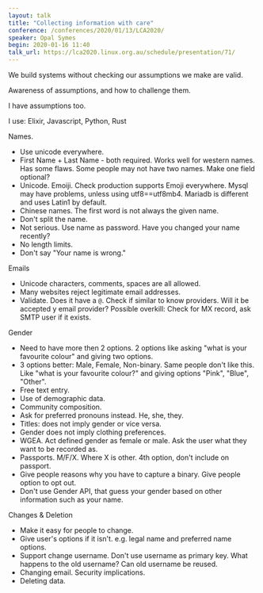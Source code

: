 ```yaml
---
layout: talk
title: "Collecting information with care"
conference: /conferences/2020/01/13/LCA2020/
speaker: Opal Symes
begin: 2020-01-16 11:40
talk_url: https://lca2020.linux.org.au/schedule/presentation/71/
---
```

We build systems without checking our assumptions we make are valid.

Awareness of assumptions, and how to challenge them.

I have assumptions too.

I use: Elixir, Javascript, Python, Rust

Names.

* Use unicode everywhere.
* First Name + Last Name - both required. Works well for western names. Has
  some flaws. Some people may not have two names. Make one field optional?
* Unicode. Emoiji. Check production supports Emoji everywhere. Mysql may
  have problems, unless using utf8==utf8mb4. Mariadb is different and uses
  Latin1 by default.
* Chinese names. The first word is not always the given name.
* Don't split the name.
* Not serious. Use name as password. Have you changed your name recently?
* No length limits.
* Don't say "Your name is wrong."

Emails

* Unicode characters, comments, spaces are all allowed.
* Many websites reject legitimate email addresses.
* Validate. Does it have a `@`. Check if similar to know providers. Will it be
  accepted y email provider? Possible overkill: Check for MX record, ask SMTP
  user if it exists.

Gender

* Need to have more then 2 options. 2 options like asking "what is your
  favourite colour" and giving two options.
* 3 options better: Male, Female, Non-binary. Same people don't like this.
  Like "what is your favourite colour?" and giving options "Pink", "Blue",
  "Other".
* Free text entry.
* Use of demographic data.
* Community composition.
* Ask for preferred pronouns instead. He, she, they.
* Titles: does not imply gender or vice versa.
* Gender does not imply clothing preferences.
* WGEA. Act defined gender as female or male. Ask the user what they want
  to be recorded as.
* Passports. M/F/X. Where X is other. 4th option, don't include on passport.
* Give people reasons why you have to capture a binary. Give people option to
  opt out.
* Don't use Gender API, that guess your gender based on other information such
  as your name.

Changes & Deletion

* Make it easy for people to change.
* Give user's options if it isn't. e.g. legal name and preferred name options.
* Support change username. Don't use username as primary key. What happens to
  the old username? Can old username be reused.
* Changing email. Security implications.
* Deleting data.
